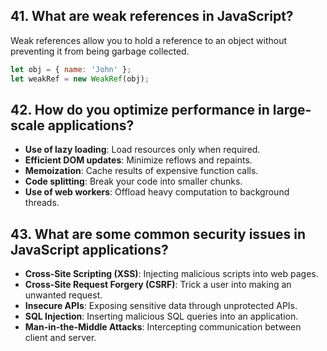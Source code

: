 
## 41. What are weak references in JavaScript?
Weak references allow you to hold a reference to an object without preventing it from being garbage collected.
```javascript
let obj = { name: 'John' };
let weakRef = new WeakRef(obj);
```

## 42. How do you optimize performance in large-scale applications?
- **Use of lazy loading**: Load resources only when required.
- **Efficient DOM updates**: Minimize reflows and repaints.
- **Memoization**: Cache results of expensive function calls.
- **Code splitting**: Break your code into smaller chunks.
- **Use of web workers**: Offload heavy computation to background threads.

## 43. What are some common security issues in JavaScript applications?
- **Cross-Site Scripting (XSS)**: Injecting malicious scripts into web pages.
- **Cross-Site Request Forgery (CSRF)**: Trick a user into making an unwanted request.
- **Insecure APIs**: Exposing sensitive data through unprotected APIs.
- **SQL Injection**: Inserting malicious SQL queries into an application.
- **Man-in-the-Middle Attacks**: Intercepting communication between client and server.
